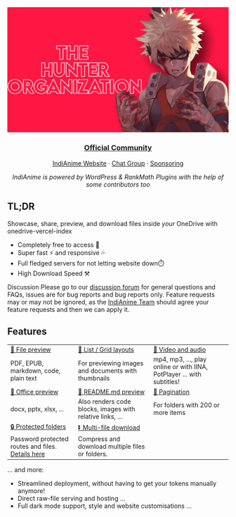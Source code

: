 <div align="center">
  <img src="https://raw.githubusercontent.com/bottesterheroku/onedrive-imgs/main/6183499089778421727_121.jpg" alt="onedrive-vercel-index" />
  <h3><a href="https://t.me/The_Hunter_Organization">Official Community</a></h3>
  <p><a href="https://indianime.com">IndiAnime Website</a> · <a href="https://t.me/AnimeDevils_Group">Chat Group</a> · <a href="https://t.me/God_Hunter_Devil">Sponsoring</a></p>
  <p><em>IndiAnime is powered by WordPress & RankMath Plugins with the help of some contributors too</em></p>
</div>

## TL;DR

Showcase, share, preview, and download files inside *your* OneDrive with onedrive-vercel-index

- Completely free to access 💸
- Super fast ⚡ and responsive 💦
- Full fledged servers for not letting website down⏱️
- High Download Speed ⚒️

Discussion
Please go to our [discussion forum](https://t.me/AnimeDevils_Group) for general questions and FAQs, issues are for bug reports and bug reports only. Feature requests may or may not be ignored, as the [IndiAnime Team](https://t.me/The_Hunter_Organization/64) should agree your feature requests and then we can apply it.

## Features

<table>
  <tbody>
    <tr>
      <td>
        <a
          href="https://drive.swo.moe/Lecture%20and%20Coursework%20CS%20(BIT)/2019%20-%20%E5%A4%A7%E4%B8%89%E4%B8%8B%20-%20%E7%BC%96%E8%AF%91%E5%8E%9F%E7%90%86%E4%B8%8E%E8%AE%BE%E8%AE%A1/n1570.pdf"
          >👀 File preview</a
        >
      </td>
      <td>
        <a
          href="https://drive.swo.moe/%F0%9F%8D%87%20Wallpaper"
          >💠  List / Grid layouts</a
        >
      </td>
      <td>
        <a
          href="https://drive.swo.moe/%F0%9F%8D%A1%20Genshin%20PV/New%20version%20PV/TGA2021%E3%80%8A%E5%8E%9F%E7%A5%9E%E3%80%8B%E5%8F%82%E9%80%89%E8%A7%86%E9%A2%91.mp4"
          >🎥 Video and audio</a
        >
      </td>
    </tr>
    <tr>
      <td>PDF, EPUB, markdown, code, plain text</td>
      <td>For previewing images and documents with thumbnails</td>
      <td>mp4, mp3, ..., play online or with IINA, PotPlayer ... with subtitles!</td>
    </tr>
    <tr>
      <td>
        <a
          href="https://drive.swo.moe/Lecture%20and%20Coursework%20CS%20(BIT)/2017%20-%20%E5%A4%A7%E4%BA%8C%E4%B8%8A%20-%20%E6%95%B0%E6%8D%AE%E7%BB%93%E6%9E%84/1%20%E7%BB%AA%E8%AE%BA.pptx"
          >📄 Office preview</a
        >
      </td>
      <td><a href="https://drive.swo.moe/%F0%9F%A5%9F%20Some%20test%20files/Articles">📝 README.md preview</a></td>
      <td><a href="https://drive.swo.moe/%F0%9F%A5%9F%20Some%20test%20files/Imagenette">📑 Pagination</a></td>
    </tr>
    <tr>
      <td>docx, pptx, xlsx, ...</td>
      <td>Also renders code blocks, images with relative links, ...</td>
      <td>For folders with 200 or more items</td>
    </tr>
    <tr>
      <td><a href="https://drive.swo.moe/%F0%9F%8C%9E%20Private%20folder">🔒 Protected folders</a></td>
      <td><a href="https://drive.swo.moe/%F0%9F%8D%8A%20Weibo%20emotes/Source2">⏬ Multi-file download</a></td>
    </tr>
    <tr>
      <td>Password protected routes and files. <a href="https://ovi.swo.moe/docs/features/protected-folders">Details here</a></td>
      <td>
        Compress and download multiple files or folders.
      </td>
    </tr>
  </tbody>
</table>

... and more:

- Streamlined deployment, without having to get your tokens manually anymore!
- Direct raw-file serving and hosting ...
- Full dark mode support, style and website customisations ...
